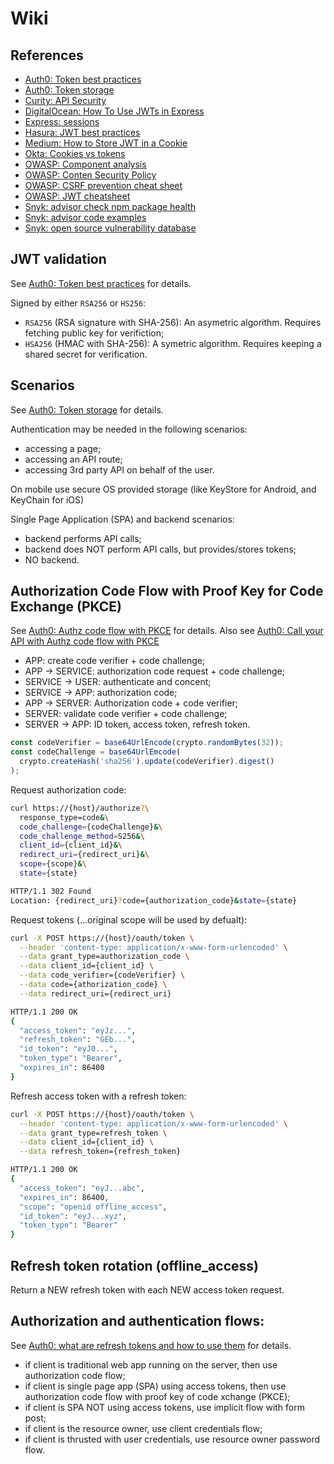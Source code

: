 # Wiki

## References

- [Auth0: Token best practices](https://auth0.com/docs/secure/tokens/token-best-practices)
- [Auth0: Token storage](https://auth0.com/docs/secure/security-guidance/data-security/token-storage)
- [Curity: API Security](https://curity.io/resources/api-security)
- [DigitalOcean: How To Use JWTs in Express](https://www.digitalocean.com/community/tutorials/nodejs-jwt-expressjs)
- [Express: sessions](https://github.com/expressjs/session)
- [Hasura: JWT best practices](https://hasura.io/blog/best-practices-of-using-jwt-with-graphql/)
- [Medium: How to Store JWT in a Cookie](https://medium.com/@ryanchenkie_40935/react-authentication-how-to-store-jwt-in-a-cookie-346519310e81)
- [Okta: Cookies vs tokens](https://developer.okta.com/blog/2022/02/08/cookies-vs-tokens)
- [OWASP: Component analysis](https://owasp.org/www-community/Component_Analysis)
- [OWASP: Conten Security Policy](https://cheatsheetseries.owasp.org/cheatsheets/Content_Security_Policy_Cheat_Sheet.html)
- [OWASP: CSRF prevention cheat sheet](https://cheatsheetseries.owasp.org/cheatsheets/Cross-Site_Request_Forgery_Prevention_Cheat_Sheet.html)
- [OWASP: JWT cheatsheet](https://cheatsheetseries.owasp.org/cheatsheets/JSON_Web_Token_for_Java_Cheat_Sheet.html)
- [Snyk: advisor check npm package health](https://snyk.io/advisor/)
- [Snyk: advisor code examples](https://snyk.io/advisor/code/javascript/popular)
- [Snyk: open source vulnerability database](https://security.snyk.io)

## JWT validation
See [Auth0: Token best practices](https://auth0.com/docs/secure/tokens/token-best-practices) for details.

Signed by either `RSA256` or `HS256`:
- `RSA256` (RSA signature with SHA-256): An asymetric algorithm. Requires fetching public key for verifiction;
- `HSA256` (HMAC with SHA-256): A symetric algorithm. Requires keeping a shared secret for verification.

## Scenarios
See [Auth0: Token storage](https://auth0.com/docs/secure/security-guidance/data-security/token-storage) for details.

Authentication may be needed in the following scenarios:
- accessing a page;
- accessing an API route;
- accessing 3rd party API on behalf of the user.

On mobile use secure OS provided storage (like KeyStore for Android, and KeyChain for iOS)

Single Page Application (SPA) and backend scenarios:
- backend performs API calls;
- backend does NOT perform API calls, but provides/stores tokens;
- NO backend.

## Authorization Code Flow with Proof Key for Code Exchange (PKCE)
See [Auth0: Authz code flow with PKCE](https://auth0.com/docs/get-started/authentication-and-authorization-flow/add-login-using-the-authorization-code-flow-with-pkce) for details.
Also see [Auth0: Call your API with Authz code flow with PKCE](https://auth0.com/docs/get-started/authentication-and-authorization-flow/call-your-api-using-the-authorization-code-flow-with-pkce)

- APP: create code verifier + code challenge;
- APP -> SERVICE: authorization code request + code challenge;
- SERVICE -> USER: authenticate and concent;
- SERVICE -> APP: authorization code;
- APP -> SERVER: Authorization code + code verifier;
- SERVER: validate code verifier + code challenge;
- SERVER -> APP: ID token, access token, refresh token.

```javascript
const codeVerifier = base64UrlEncode(crypto.randomBytes(32));
const codeChallenge = base64UrlEmcode(
  crypto.createHash('sha256').update(codeVerifier).digest()
);
```

Request authorization code:
```bash
curl https://{host}/authorize?\
  response_type=code&\
  code_challenge={codeChallenge}&\
  code_challenge_method=S256&\
  client_id={client_id}&\
  redirect_uri={redirect_uri}&\
  scope={scope}&\
  state={state}

HTTP/1.1 302 Found
Location: {redirect_uri}?code={authorization_code}&state={state}
```

Request tokens (...original scope will be used by defualt):
```bash
curl -X POST https://{host}/oauth/token \
  --header 'content-type: application/x-www-form-urlencoded' \
  --data grant_type=authorization_code \
  --data client_id={client_id} \
  --data code_verifier={codeVerifier} \
  --data code={athorization_code} \
  --data redirect_uri={redirect_uri}

HTTP/1.1 200 OK
{
  "access_token": "eyJz...",
  "refresh_token": "GEb...",
  "id_token": "eyJ0...",
  "token_type": "Bearer",
  "expires_in": 86400
}
```

Refresh access token with a refresh token:
```bash
curl -X POST https://{host}/oauth/token \
  --header 'content-type: application/x-www-form-urlencoded' \
  --data grant_type=refresh_token \
  --data client_id={client_id} \
  --data refresh_token={refresh_token}

HTTP/1.1 200 OK
{
  "access_token": "eyJ...abc",
  "expires_in": 86400,
  "scope": "openid offline_access",
  "id_token": "eyJ...xyz",
  "token_type": "Bearer"
}
```

## Refresh token rotation (offline_access)
Return a NEW refresh token with each NEW access token request. 

## Authorization and authentication flows:
See [Auth0: what are refresh tokens and how to use them](https://auth0.com/blog/refresh-tokens-what-are-they-and-when-to-use-them/) for details.

- if client is traditional web app running on the server, then use authorization code flow;
- if client is single page app (SPA) using access tokens, then use authorization code flow with proof key of code xchange (PKCE);
- if client is SPA NOT using access tokens, use implicit flow with form post;
- if client is the resource owner, use client credentials flow;
- if client is thrusted with user credentials, use resource owner password flow.
